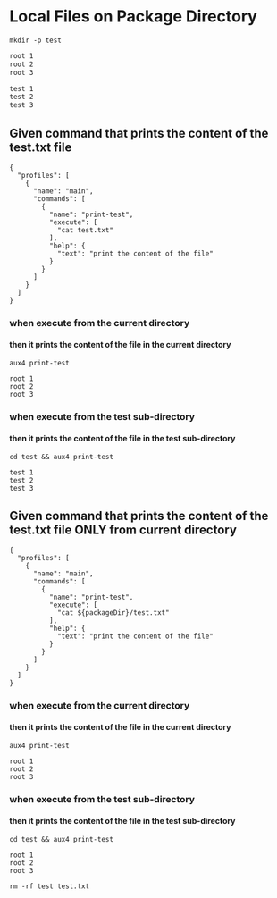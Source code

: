 # Local Files on Package Directory

```beforeAll
mkdir -p test
```

```file:test.txt
root 1
root 2
root 3
```

```file:test/test.txt
test 1
test 2
test 3
```

## Given command that prints the content of the test.txt file

```file:.aux4
{
  "profiles": [
    {
      "name": "main",
      "commands": [
        {
          "name": "print-test",
          "execute": [
            "cat test.txt"
          ],
          "help": {
            "text": "print the content of the file"
          }
        }
      ]
    }      
  ]
}
```

### when execute from the current directory

#### then it prints the content of the file in the current directory

```execute
aux4 print-test
```

```expect
root 1
root 2
root 3
```

### when execute from the test sub-directory

#### then it prints the content of the file in the test sub-directory

```execute
cd test && aux4 print-test
```

```expect
test 1
test 2
test 3
```

## Given command that prints the content of the test.txt file ONLY from current directory

```file:.aux4
{
  "profiles": [
    {
      "name": "main",
      "commands": [
        {
          "name": "print-test",
          "execute": [
            "cat ${packageDir}/test.txt"
          ],
          "help": {
            "text": "print the content of the file"
          }
        }
      ]
    }      
  ]
}
```

### when execute from the current directory

#### then it prints the content of the file in the current directory

```execute
aux4 print-test
```

```expect
root 1
root 2
root 3
```

### when execute from the test sub-directory

#### then it prints the content of the file in the test sub-directory

```execute
cd test && aux4 print-test
```

```expect
root 1
root 2
root 3
```

```afterAll
rm -rf test test.txt
```
